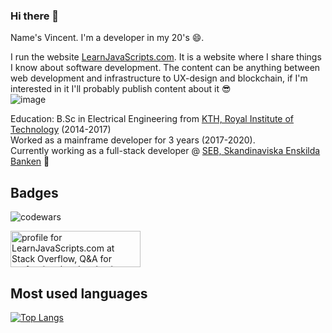 ### Hi there 👋

Name's Vincent. 
I'm a developer in my 20's 😄.  
  
I run the website [LearnJavaScripts.com](https://learnjavascripts.com). It is a website where I share things I know about software development. The content can be anything between web development and infrastructure to UX-design and blockchain, if I'm interested in it I'll probably publish content about it 😎  
![image](https://user-images.githubusercontent.com/61637268/210642098-d02c9a6e-da95-4cb7-b6d1-8ea78eb73cd2.png)

  
Education: B.Sc in Electrical Engineering from [KTH, Royal Institute of Technology](https://www.kth.se/en) (2014-2017)  
Worked as a mainframe developer for 3 years (2017-2020).  
Currently working as a full-stack developer @ [SEB, Skandinaviska Enskilda Banken](https://sebgroup.com) 🏦  
  
 ## Badges  
![codewars](https://www.codewars.com/users/BullishVince/badges/large)  
  
 <a href="https://stackoverflow.com/users/20749510/learnjavascripts-com"><img src="https://stackoverflow.com/users/flair/20749510.png" width="208" height="58" alt="profile for LearnJavaScripts.com at Stack Overflow, Q&amp;A for professional and enthusiast programmers" title="profile for LearnJavaScripts.com at Stack Overflow, Q&amp;A for professional and enthusiast programmers"></a>  
  
## Most used languages
[![Top Langs](https://github-readme-stats.vercel.app/api/top-langs/?username=BullishVince&langs_count=8&layout=compact)](https://github.com/BullishVince)
